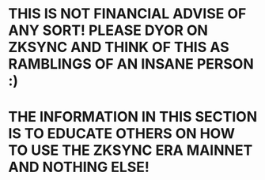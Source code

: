 # THIS IS NOT FINANCIAL ADVISE OF ANY SORT! PLEASE DYOR ON ZKSYNC AND THINK OF THIS AS RAMBLINGS OF AN INSANE PERSON :)
# THE INFORMATION IN THIS SECTION IS TO EDUCATE OTHERS ON HOW TO USE THE ZKSYNC ERA MAINNET AND NOTHING ELSE!